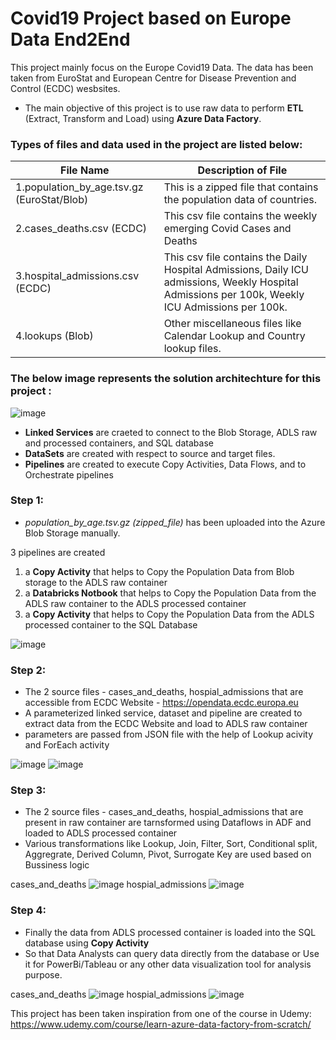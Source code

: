# Covid19 Project based on Europe Data End2End
This project mainly focus on the Europe Covid19 Data. 
The data has been taken from EuroStat and European Centre for Disease Prevention and Control (ECDC) wesbsites.

* The main objective of this project is to use raw data to perform **ETL** (Extract, Transform and Load) using  **Azure Data Factory**.

### Types of files and data used in the project are listed below:

File Name | Description of File
-------- | ---------
1.population_by_age.tsv.gz (EuroStat/Blob) | This is a zipped file that contains the population data of countries.
2.cases_deaths.csv (ECDC) | This csv file contains the weekly emerging Covid Cases and Deaths
3.hospital_admissions.csv (ECDC) | This csv file contains the Daily Hospital Admissions, Daily ICU admissions, Weekly Hospital Admissions per 100k, Weekly ICU Admissions per 100k.
4.lookups (Blob) | Other miscellaneous files like Calendar Lookup and Country lookup files.

### The below image represents the solution architechture for this project :
![image](https://user-images.githubusercontent.com/79434863/180002640-08b7bb82-116d-4960-a17a-301f7c240c43.png)

* **Linked Services** are craeted to connect to the Blob Storage, ADLS raw and processed containers, and SQL database
* **DataSets** are created with respect to source and target files.
* **Pipelines** are created to execute Copy Activities, Data Flows, and to Orchestrate pipelines

### Step 1: 
* *population_by_age.tsv.gz (zipped_file)* has been uploaded into the Azure Blob Storage manually.

3 pipelines are created
1. a **Copy Activity** that helps to Copy the Population Data from Blob storage to the ADLS raw container
2. a **Databricks Notbook** that helps to Copy the Population Data from the ADLS raw container to the ADLS processed container
3. a **Copy Activity** that helps to Copy the Population Data from the ADLS processed container to the SQL Database

![image](https://user-images.githubusercontent.com/79434863/180031742-cc2f0645-651b-4c78-9d4d-9a9660a30de3.png)


### Step 2: 
* The 2 source files - cases_and_deaths, hospial_admissions that are accessible from ECDC Website - https://opendata.ecdc.europa.eu 
* A parameterized linked service, dataset and pipeline are created to extract data from the ECDC Website and load to ADLS raw container
* parameters are passed from JSON file with the help of Lookup acivity and ForEach activity

![image](https://user-images.githubusercontent.com/79434863/180034148-285933e7-3e0e-427e-b92b-c1ab9eb82ee0.png)
![image](https://user-images.githubusercontent.com/79434863/180034330-8f84a0f6-378d-42d9-a6ba-5f170620520c.png)


### Step 3:
* The 2 source files - cases_and_deaths, hospial_admissions that are present in raw container are tarnsformed using Dataflows in ADF and loaded to ADLS processed container
* Various transformations like Lookup, Join, Filter, Sort, Conditional split, Aggregrate, Derived Column, Pivot, Surrogate Key are used based on Bussiness logic

cases_and_deaths
![image](https://user-images.githubusercontent.com/79434863/180036961-ca7c484f-fb68-41f6-87fb-f47395e898fc.png)
hospial_admissions
![image](https://user-images.githubusercontent.com/79434863/180036991-b1271701-e738-4fb4-9395-daa3fda183d1.png)


### Step 4: 
* Finally the data from ADLS processed container is loaded into the SQL database using **Copy Activity**
* So that Data Analysts can query data directly from the database or Use it for PowerBi/Tableau or any other data visualization tool for analysis purpose.

cases_and_deaths
![image](https://user-images.githubusercontent.com/79434863/180038252-9b8e0a5f-e776-41df-bcd8-467624ef0915.png)
hospial_admissions
![image](https://user-images.githubusercontent.com/79434863/180038284-bc9b9b10-5d67-4342-abbe-5fd65d7d6f55.png)



This project has been taken inspiration from one of the course in Udemy: https://www.udemy.com/course/learn-azure-data-factory-from-scratch/
